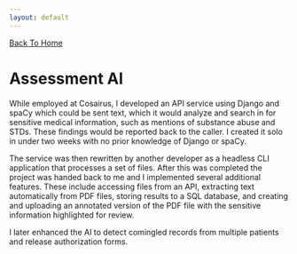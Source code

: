 ```yaml
---
layout: default
---
```


[Back To Home](index.md)

# Assessment AI

While employed at Cosairus, I developed an API service using Django and spaCy which could be sent
text, which it would analyze and search in for sensitive medical information, such as mentions of
substance abuse and STDs. These findings would be reported back to the caller. I created it solo in
under two weeks with no prior knowledge of Django or spaCy.

The service was then rewritten by another developer as a headless CLI application that processes a
set of files. After this was completed the project was handed back to me and I implemented several
additional features. These include accessing files from an API, extracting text automatically from
PDF files, storing results to a SQL database, and creating and uploading an annotated version of
the PDF file with the sensitive information highlighted for review.

I later enhanced the AI to detect comingled records from multiple patients and release
authorization forms.
